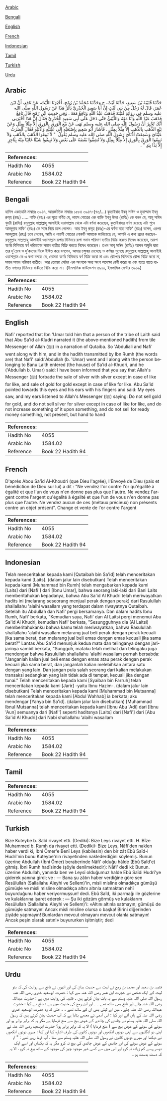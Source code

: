 [Arabic](#arabic)

[Bengali](#bengali)

[English](#english)

[French](#french)

[Indonesian](#indonesian)

[Tamil](#tamil)

[Turkish](#turkish)

[Urdu](#urdu)

## Arabic


<div dir="rtl" lang="ar" style={{fontSize:'larger',backgroundColor:'#f8f9fa',padding:20}}>
حَدَّثَنَا قُتَيْبَةُ بْنُ سَعِيدٍ، حَدَّثَنَا لَيْثٌ، ح وَحَدَّثَنَا مُحَمَّدُ بْنُ رُمْحٍ، أَخْبَرَنَا اللَّيْثُ، عَنْ نَافِعٍ، أَنَّ ابْنَ عُمَرَ، قَالَ لَهُ رَجُلٌ مِنْ بَنِي لَيْثٍ إِنَّ أَبَا سَعِيدٍ الْخُدْرِيَّ يَأْثُرُ هَذَا عَنْ رَسُولِ اللَّهِ صلى الله عليه وسلم فِي رِوَايَةِ قُتَيْبَةَ فَذَهَبَ عَبْدُ اللَّهِ وَنَافِعٌ مَعَهُ ‏.‏ وَفِي حَدِيثِ ابْنِ رُمْحٍ قَالَ نَافِعٌ فَذَهَبَ عَبْدُ اللَّهِ وَأَنَا مَعَهُ وَاللَّيْثِيُّ حَتَّى دَخَلَ عَلَى أَبِي سَعِيدٍ الْخُدْرِيِّ فَقَالَ إِنَّ هَذَا أَخْبَرَنِي أَنَّكَ تُخْبِرُ أَنَّ رَسُولَ اللَّهِ صلى الله عليه وسلم نَهَى عَنْ بَيْعِ الْوَرِقِ بِالْوَرِقِ إِلاَّ مِثْلاً بِمِثْلٍ وَعَنْ بَيْعِ الذَّهَبِ بِالذَّهَبِ إِلاَّ مِثْلاً بِمِثْلٍ ‏.‏ فَأَشَارَ أَبُو سَعِيدٍ بِإِصْبَعَيْهِ إِلَى عَيْنَيْهِ وَأُذُنَيْهِ فَقَالَ أَبْصَرَتْ عَيْنَاىَ وَسَمِعَتْ أُذُنَاىَ رَسُولَ اللَّهِ صلى الله عليه وسلم يَقُولُ ‏ "‏ لاَ تَبِيعُوا الذَّهَبَ بِالذَّهَبِ وَلاَ تَبِيعُوا الْوَرِقَ بِالْوَرِقِ إِلاَّ مِثْلاً بِمِثْلٍ وَلاَ تُشِفُّوا بَعْضَهُ عَلَى بَعْضٍ وَلاَ تَبِيعُوا شَيْئًا غَائِبًا مِنْهُ بِنَاجِزٍ إِلاَّ يَدًا بِيَدٍ ‏"‏ ‏.‏
</div>
<div style={{backgroundColor:'#f8f9fa',padding:20, marginBottom: 10}}><table> <thead> <tr> <th>References:</th> <th></th> </tr> </thead> <tbody><tr><td>Hadith No</td><td>4055</td></tr><tr><td>Arabic No</td><td>1584.02</td></tr><tr><td>Reference</td><td>Book 22 Hadith 94</td></tr></tbody></table></div>

## Bengali


<div dir="ltr" lang="bn" style={{fontSize:'larger',backgroundColor:'#f8f9fa',padding:20}}>
হাদিস একাডেমি নাম্বারঃ ৩৯৪৭, আন্তর্জাতিক নাম্বারঃ ১৫৮৪ ৩৯৪৭-(৭৬/...) কুতাইবাহ ইবনু সাঈদ ও মুহাম্মাদ ইবনু রুম্‌হ (রহঃ) ..... নাফি (রহঃ) এর সূত্রে বর্ণিত যে, লায়স গোত্রের এক ব্যক্তি ইবনু উমর (রাযিঃ) কে বলল যে, আবূ সাঈদ খুদরী (রাযিঃ) রসূলুল্লাহ সাল্লাল্লাহু আলাইহি ওয়াসাল্লাম থেকে এটা বর্ণনা করেছেন, কুতাইবাহর বর্ণনা রয়েছে এটা শুনে আবদুল্লাহ নাফি' (রহঃ) কে সঙ্গে নিয়ে চলে গেলেন। আর ইবনু রুমূহ (রহঃ)-এর বর্ণনা মতে নাফি' (রহঃ) বলেন, এরপর আবদুল্লাহ (রহঃ) চলে গেলেন, আমি ও লায়সী গোত্রের লোকটি আমাকে জানিয়েছে যে, আপনি এ কথা প্রচার করছেন- রসূলুল্লাহ সাল্লাল্লাহু আলাইহি ওয়াসাল্লাম রূপার বিনিময়ে রূপা সমান পরিমাণ ব্যতীত বিক্রি করতে নিষেধ করেছেন, তদ্রুপ স্বর্ণের বিনিময়ে স্বর্ণ পরিমাণের সমান ব্যতীত বিক্রি করতে নিষেধ করেছেন। তখন আবূ সাঈদ (রাযিঃ) আপন অঙ্গুলি দ্বারা তার দু'চোখ ও দু’কানের দিকে ইঙ্গিত করে বললেন, আমার চক্ষুদ্বয় দেখেছে ও কর্ণদ্বয় শুনেছে রসূলুল্লাহ সাল্লাল্লাহু আলাইহি ওয়াসাল্লাম কে এ কথা বলতে যে, তোমরা স্বর্ণের বিনিময়ে স্বর্ণ বিক্রি করো না এবং রৌপ্যের বিনিময়ে রৌপ্য বিক্রি করো না, সমান সমান পরিমাণ ব্যতীত। আর তোমরা সেটার এক অংশকে অন্য অংশ অপেক্ষা বেশী করো না এবং হাতে হাতে ব্যতীত নগদের বিনিময়ে বাকীতে বিক্রি করো না। (ইসলামিক ফাউন্ডেশন ৩৯১০, ইসলামিক সেন্টার ৩৯০৯)
</div>
<div style={{backgroundColor:'#f8f9fa',padding:20, marginBottom: 10}}><table> <thead> <tr> <th>References:</th> <th></th> </tr> </thead> <tbody><tr><td>Hadith No</td><td>4055</td></tr><tr><td>Arabic No</td><td>1584.02</td></tr><tr><td>Reference</td><td>Book 22 Hadith 94</td></tr></tbody></table></div>

## English


<div dir="ltr" lang="en" style={{fontSize:'larger',backgroundColor:'#f8f9fa',padding:20}}>
Nafi' reported that Ibn 'Umar told him that a person of the tribe of Laith said that Abu Sa'id al-Kludri narrated it (the above-mentioned hadith) from tile Messenger of Allah (ﷺ) in a narration of Qutaiba. So 'Abduliali and Nafi' went along with him, and in the hadith transmitted by Ibn Rumh (the words are) that Nafi' said:'Abdullah (b. 'Umar) went and I along with the person belonging to Banu Laith entered (the house) of Sa'id al-Khudri, and he ('Abdullah b. Umar) said: I have been informed that you say that Allah's Messenger (ﷺ) forbade the sale of silver with silver except in case of like for like, and sale of gold for gold except in case of like for like. Abu Sa'id pointed towards this eyes and his ears with his fingers and said: My eyes saw, and my ears listened to Allah's Messenger (ﷺ) saying: Do not sell gold for gold, and do not sell silver for silver except in case of like for like, and do not increase something of it upon something, and do not sell for ready money something, not present, but hand to hand
</div>
<div style={{backgroundColor:'#f8f9fa',padding:20, marginBottom: 10}}><table> <thead> <tr> <th>References:</th> <th></th> </tr> </thead> <tbody><tr><td>Hadith No</td><td>4055</td></tr><tr><td>Arabic No</td><td>1584.02</td></tr><tr><td>Reference</td><td>Book 22 Hadith 94</td></tr></tbody></table></div>

## French


<div dir="ltr" lang="fr" style={{fontSize:'larger',backgroundColor:'#f8f9fa',padding:20}}>
D'après Abou Sa'îd Al-Khoudri (que Dieu l'agrée), l'Envoyé de Dieu (paix et bénédiction de Dieu sur lui) a dit : "Ne vendez l'or contre l'or qu'égalité à égalité et que l'un de vous n'en donne pas plus que l'autre. Ne vendez l'argent contre l'argent qu'égalité à égalité et que l'un de vous n'en donne pas plus que l'autre. Ne vendez aucun de ces (métaux précieux) non présents contre un objet présent". Change et vente de l'or contre l'argent
</div>
<div style={{backgroundColor:'#f8f9fa',padding:20, marginBottom: 10}}><table> <thead> <tr> <th>References:</th> <th></th> </tr> </thead> <tbody><tr><td>Hadith No</td><td>4055</td></tr><tr><td>Arabic No</td><td>1584.02</td></tr><tr><td>Reference</td><td>Book 22 Hadith 94</td></tr></tbody></table></div>

## Indonesian


<div dir="ltr" lang="id" style={{fontSize:'larger',backgroundColor:'#f8f9fa',padding:20}}>
Telah menceritakan kepada kami [Qutaibah bin Sa'id] telah menceritakan kepada kami [Laits]. (dalam jalur lain disebutkan) Telah menceritakan kepada kami [Muhammad bin Rumh] telah mengabarkan kepada kami [Laits] dari [Nafi'] dari [Ibnu Umar], bahwa seorang laki-laki dari Bani Laits memberitahukan kepadanya, bahwa Abu Sa'id Al Khudri telah meriwayatkan hadits ini (melarang seseorang menjual perak dengan perak) dari Rasulullah shallallahu 'alaihi wasallam yang terdapat dalam riwayatnya Qutaibah. Setelah itu Abdullah dan Nafi' pergi bersamanya. Dan dalam hadits Ibnu Rumh, Nafi' berkata, "Kemudian saya, Nafi' dan Al Laitsi pergi menemui Abu Sa'id Al Khudri, kemudian Nafi' berkata, "Sesungguhnya dia (Al Laitsi) memberitahukanku bahwa kamu telah meriwayatkan, bahwa Rasulullah shallallahu 'alaihi wasallam melarang jual beli perak dengan perak kecuali jika sama berat, dan melarang jual beli emas dengan emas kecuali jika sama berat?" Lantas Abu Sa'id menunjuk kedua mata dan telinganya dengan jari-jarinya sambil berkata, "Sungguh, mataku telah melihat dan telingaku juga mendengar bahwa Rasulullah shallallahu 'alaihi wasallam pernah bersabda: "Janganlah kalian jual beli emas dengan emas atau perak dengan perak kecuali jika sama berat, dan janganlah kalian melebihkan antara satu dengan yang lain. Dan jangan pula salah seorang dari kalian melakukan transaksi sedangkan yang lain tidak ada di tempat, kecuali jika dengan tunai." Telah menceritakan kepada kami [Syaiban bin Farruh] telah menceritakan kepada kami [Jarir] -yaitu Ibnu Hazim-. (dalam jalur lain disebutkan) Telah menceritakan kepada kami [Muhammad bin Mutsanna] telah menceritakan kepada kami [Abdul Wahhab] ia berkata; aku mendengar [Yahya bin Sa'id]. (dalam jalur lain disebutkan) [Muhammad Ibnul Mutsanna] telah menceritakan kepada kami [Ibnu Abu 'Adi] dari [Ibnu 'Aun] semuanya dari [Nafi'] seperti haditsnya [Laits] dari [Nafi'] dari [Abu Sa'id Al Khudri] dari Nabi shallallahu 'alaihi wasallam
</div>
<div style={{backgroundColor:'#f8f9fa',padding:20, marginBottom: 10}}><table> <thead> <tr> <th>References:</th> <th></th> </tr> </thead> <tbody><tr><td>Hadith No</td><td>4055</td></tr><tr><td>Arabic No</td><td>1584.02</td></tr><tr><td>Reference</td><td>Book 22 Hadith 94</td></tr></tbody></table></div>

## Tamil


<div dir="ltr" lang="ta" style={{fontSize:'larger',backgroundColor:'#f8f9fa',padding:20}}>

</div>
<div style={{backgroundColor:'#f8f9fa',padding:20, marginBottom: 10}}><table> <thead> <tr> <th>References:</th> <th></th> </tr> </thead> <tbody><tr><td>Hadith No</td><td>4055</td></tr><tr><td>Arabic No</td><td>1584.02</td></tr><tr><td>Reference</td><td>Book 22 Hadith 94</td></tr></tbody></table></div>

## Turkish


<div dir="ltr" lang="tr" style={{fontSize:'larger',backgroundColor:'#f8f9fa',padding:20}}>
Bize Kuteybe b. Saîd rivayet etti. (Dediki): Bize Leys rivayet etti. H. Bİze Muhammed b. Rumh da rivayet etti. (Dediki): Bize Leys, Nâfi'den naklen haber verdi ki, İbni Ömer'e Benî Leys (kabilesin) den bir zât Ebû Saîd-i Hudrî'nin bunu Kuteybe'nin rivayetinden naklederdiğini söylemiş. Bunun üzerine Abdullah (İbni Ömer) beraberinde Nâfi' olduğu hâlde (Ebû Saîd'e) gitmiş. İbni Rumh hadîsinde (şöyle denilmektedir): Nâfi' dedi ki: Bunun. üzerine Abdullah, yanında ben ve Leysî olduğumuz halde Ebû Saîdi Hudrî'ye giderek yanına girdi; ve : — Bana şu zâtın haber verdiğine göre sen Resûlullah (Sallallahu Aleyhi ve Sellem)'in, misli misline olmadıkça gümüşü gümüşle ve misli misline olmadıkça altını altınla satmaktan nehî buyurduğunu haber veriyormuşsun! dedi. Ebû Saîd, iki parmağı ile gözlerine ve kulaklarına işaret ederek : — Şu iki gözüm görmüş ve kulaklarım Resûlullah (Sallallahu Aleyhi ve Sellem)'i: «Altını altınla satmayın; gümüşü de gümüşle satmayın! Ancak misli misline olursa o başka! Birini diğerinden ziyâde yapmayın! Bunlardan mevcut olmayanı mevcut olanla satmayın! Ancak peşin olarak satın!» buyururken işitmiştir; dedi
</div>
<div style={{backgroundColor:'#f8f9fa',padding:20, marginBottom: 10}}><table> <thead> <tr> <th>References:</th> <th></th> </tr> </thead> <tbody><tr><td>Hadith No</td><td>4055</td></tr><tr><td>Arabic No</td><td>1584.02</td></tr><tr><td>Reference</td><td>Book 22 Hadith 94</td></tr></tbody></table></div>

## Urdu


<div dir="rtl" lang="ur" style={{fontSize:'larger',backgroundColor:'#f8f9fa',padding:20}}>
قتیبہ بن سعید اور محمد بن رمح نے لیث سے حدیث بیان کی اور انہوں نے نافع سے روایت کی کہ بنو لیث کے ایک شخص نے حجرت ابن عمر رضی اللہ عنہ سے کہا : حضرت ابوسعید خدری رضی اللہ عنہ رسول اللہ صلی اللہ علیہ وسلم سے یہ بات بیان کرتے ہیں ۔ قتیبہ کی روایت میں ہے : حضرت عبداللہ رضی اللہ عنہ چلے اور نافع بھی ساتھ تھے ۔ ۔ اور ابن رمح کی حدیث میں ہے : نافع نے کہا : حضرت عبداللہ رضی اللہ عنہ چلے ، میں اور لیثی بھی ان کے ساتھ تھے ۔ ۔ حتی کہ وہ حضرت ابوسعید خدری رضی اللہ عنہ کے ہاں آئے اور کہا : اس آدمی نے مجھے بتایا ہے کہ آپ حدیث بیان کرتے ہیں کہ رسول اللہ صلی اللہ علیہ وسلم نے چاندی کی چاندی کے عوض بیع سے منع فرمایا ہے مگر یہ کہ برابر برابر ہو اور سونے کی سونے کے عوض بیع سے ( منع فرمایا ) الا یہ کہ برابر برابر ہو؟ حضرت ابوسعید رضی اللہ عنہ نے اپنی دو انگلیوں سے اپنی دونوں آنکھوں اور دونوں کانوں کی طرف اشارہ کیا اور کہا : میری دونوں آنکھوں نے دیکھا اور میرے دونوں کانوں نے رسول اللہ صلی اللہ علیہ وسلم سے سنا ، آپ فرما رہے تھے : " تم سونے کے عوض سونے کی اور چاندی کے عوض چاندی کی بیع نہ کرو مگر یہ کہ یکساں اور اسے ایک دوسرےسے کم زیادہ نہ کرو اور اس میں سے کسی غیر موجود چیز کی موجود کے ساتھ بیع نہ کرو ، الا یہ کہ دست بدست ہو ۔
</div>
<div style={{backgroundColor:'#f8f9fa',padding:20, marginBottom: 10}}><table> <thead> <tr> <th>References:</th> <th></th> </tr> </thead> <tbody><tr><td>Hadith No</td><td>4055</td></tr><tr><td>Arabic No</td><td>1584.02</td></tr><tr><td>Reference</td><td>Book 22 Hadith 94</td></tr></tbody></table></div>